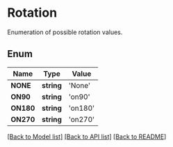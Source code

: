 # Rotation
Enumeration of possible rotation values.

## Enum
Name | Type | Value
------------ | ------------- | -------------
**NONE** | **string** | 'None'
**ON90** | **string** | 'on90'
**ON180** | **string** | 'on180'
**ON270** | **string** | 'on270'


[[Back to Model list]](../README.md#documentation-for-models) [[Back to API list]](../README.md#documentation-for-api-endpoints) [[Back to README]](../README.md)


